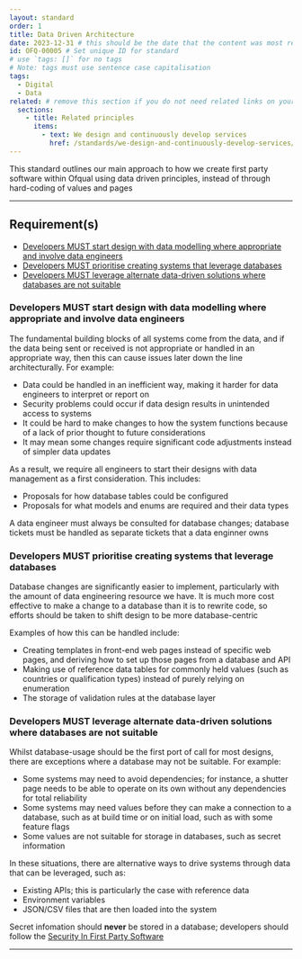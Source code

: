 ```yaml
---
layout: standard
order: 1
title: Data Driven Architecture
date: 2023-12-31 # this should be the date that the content was most recently amended or formally reviewed
id: OFQ-00005 # Set unique ID for standard
# use `tags: []` for no tags
# Note: tags must use sentence case capitalisation
tags:
  - Digital
  - Data
related: # remove this section if you do not need related links on your page
  sections:
    - title: Related principles
      items:
        - text: We design and continuously develop services
          href: /standards/we-design-and-continuously-develop-services/ # Note: use an absolute link from the site home page
---
```


<!-- Standard description -->

<!-- 

# Notes on line breaks

Please see https://x-govuk.github.io/govuk-eleventy-plugin/markdown/#line-breaks for notes on usage of line breaks.

# Notes on linking to headings within a page

Heading tags are automatically assigned an id, converting spaces to `kebab-case` and applying URL encoding. If you want to link to a specific heading, you can obtain the URL encoded link by running the site locally, inspecting the appropriate <h3> element in the browser's developer tools and copying the value from the 'id' attribute.
-->

This standard outlines our main approach to how we create first party software within Ofqual using data driven principles, instead of through hard-coding of values and pages

---

## Requirement(s)

<!-- Populate list for each requirement (there can be more than 2) -->

<!--

# Notes on anchor links

Use HTML URL encoding as in the 'Notes on links' above, to ensure that links to headers with punctuation works as expected. For example:

[Product documentation MUST include build, release and deployment processes](#product-documentation-must-include-build%2C-release-and-deployment-processes)

-->

- [Developers MUST start design with data modelling where appropriate and involve data engineers](#developers-must-start-design-with-data-modelling-where-appropriate-and-involve-data-engineers)
- [Developers MUST prioritise creating systems that leverage databases](#developers-must-prioritise-creating-systems-that-leverage-databases)
- [Developers MUST leverage alternate data-driven solutions where databases are not suitable](#developers-must-leverage-alternate-data-driven-solutions-where-databases-are-not-suitable)

### Developers MUST start design with data modelling where appropriate and involve data engineers

<!-- Requirement description text -->

The fundamental building blocks of all systems come from the data, and if the data being sent or received is not appropriate or handled in an appropriate way, then this can cause issues later down the line architecturally. For example:

- Data could be handled in an inefficient way, making it harder for data engineers to interpret or report on
- Security problems could occur if data design results in unintended access to systems
- It could be hard to make changes to how the system functions because of a lack of prior thought to future considerations
- It may mean some changes require significant code adjustments instead of simpler data updates

As a result, we require all engineers to start their designs with data management as a first consideration. This includes:

- Proposals for how database tables could be configured
- Proposals for what models and enums are required and their data types

A data engineer must always be consulted for database changes; database tickets must be handled as separate tickets that a data enginner owns

### Developers MUST prioritise creating systems that leverage databases

Database changes are significantly easier to implement, particularly with the amount of data engineering resource we have. It is much more cost effective to make a change to a database than it is to rewrite code, so efforts should be taken to shift design to be more database-centric

Examples of how this can be handled include:

- Creating templates in front-end web pages instead of specific web pages, and deriving how to set up those pages from a database and API
- Making use of reference data tables for commonly held values (such as countries or qualification types) instead of purely relying on enumeration
- The storage of validation rules at the database layer

### Developers MUST leverage alternate data-driven solutions where databases are not suitable

Whilst database-usage should be the first port of call for most designs, there are exceptions where a database may not be suitable. For example:

- Some systems may need to avoid dependencies; for instance, a shutter page needs to be able to operate on its own without any dependencies for total reliability
- Some systems may need values before they can make a connection to a database, such as at build time or on initial load, such as with some feature flags
- Some values are not suitable for storage in databases, such as secret information

In these situations, there are alternative ways to drive systems through data that can be leveraged, such as:

- Existing APIs; this is particularly the case with reference data
- Environment variables
- JSON/CSV files that are then loaded into the system

Secret infomation should **never** be stored in a database; developers should follow the [Security In First Party Software](/standards/security-in-first-party-software)

---